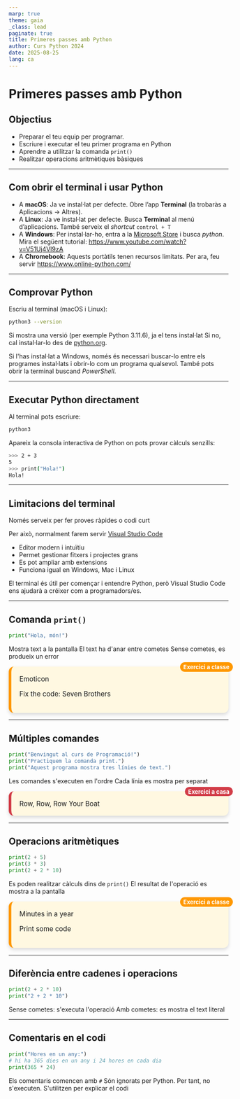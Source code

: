 ```yaml
---
marp: true
theme: gaia
_class: lead
paginate: true
title: Primeres passes amb Python
author: Curs Python 2024
date: 2025-08-25
lang: ca
---
```


<style>
.exercici-classe, .exercici-casa {
  position: relative;
  border-radius: 12px;
  background: #fff8e1;
  padding: 1.2em;
  margin: 1em 0;
  box-shadow: 0 4px 8px rgba(0,0,0,0.15);
  
  font-size: 1.1em;
}

.exercici-classe{
  border-left: 6px solid #ff9800;
}

.exercici-casa{
  border-left: 6px solid #d23d48;
}

/* Exercici a classe */
.exercici-classe::before {
  content: "Exercici a classe";
  position: absolute;
  top: -10px;
  right: -10px;
  background: #ff9800;   /* verd */
  color: white;
  padding: 0.2em 0.6em;
  border-radius: 12px;
  font-size: 0.85em;
  font-weight: bold;
}

/* Exercici a casa */
.exercici-casa::before {
  content: "Exercici a casa";
  position: absolute;
  top: -10px;
  right: -10px;
  background: #d23d48;   /* blau */
  color: white;
  padding: 0.2em 0.6em;
  border-radius: 12px;
  font-size: 0.85em;
  font-weight: bold;
}
</style>



# Primeres passes amb Python
## Objectius
- Preparar el teu equip per programar.
- Escriure i executar el teu primer programa en Python
- Aprendre a utilitzar la comanda `print()`
- Realitzar operacions aritmètiques bàsiques

---

## Com obrir el terminal i usar Python
- A **macOS**: Ja ve instal·lat per defecte. Obre l’app **Terminal** (la trobaràs a Aplicacions → Altres).
- A **Linux**: Ja ve instal·lat per defecte. Busca **Terminal** al menú d’aplicacions. També serveix el *shortcut* `control + T`
- A **Windows**: Per instal·lar-ho, entra a la [Microsoft Store](https://apps.microsoft.com) i busca *python*. Mira el següent tutorial: https://www.youtube.com/watch?v=V51Uj4Vl9zA
- A **Chromebook**: Aquests portàtils tenen recursos limitats. Per ara, feu servir https://www.online-python.com/

---

## Comprovar Python

Escriu al terminal (macOS i Linux):

```bash
python3 --version
```

Si mostra una versió (per exemple Python 3.11.6), ja el tens instal·lat Si no, cal instal·lar-lo des de [python.org](python.org).

Si l'has instal·lat a Windows, només és necessari buscar-lo entre els programes instal·lats i obrir-lo com un programa qualsevol. També pots obrir la terminal buscand *PowerShell*.

---

## Executar Python directament

Al terminal pots escriure:

```bash
python3
```

Apareix la consola interactiva de Python on pots provar càlculs senzills:

```bash
>>> 2 + 3
5
>>> print("Hola!")
Hola!
```

---

## Limitacions del terminal

Només serveix per fer proves ràpides o codi curt

Per això, normalment farem servir [Visual Studio Code](https://code.visualstudio.com/)
- Editor modern i intuïtiu
- Permet gestionar fitxers i projectes grans
- Es pot ampliar amb extensions
- Funciona igual en Windows, Mac i Linux

El terminal és útil per començar i entendre Python, però Visual Studio Code ens ajudarà a créixer com a programadors/es.

---

## Comanda `print()`

```python
print("Hola, món!")
```

Mostra text a la pantalla
El text ha d'anar entre cometes
Sense cometes, es produeix un error

<div class="exercici-classe">
  Emoticon
  
  Fix the code: Seven Brothers
</div>

---

## Múltiples comandes

```python
print("Benvingut al curs de Programació!")
print("Practiquem la comanda print.")
print("Aquest programa mostra tres línies de text.")
```

Les comandes s'executen en l'ordre
Cada línia es mostra per separat

<div class="exercici-casa">
  Row, Row, Row Your Boat
</div>

---

## Operacions aritmètiques

```python
print(2 + 5)
print(3 * 3)
print(2 + 2 * 10)
```

Es poden realitzar càlculs dins de `print()`
El resultat de l'operació es mostra a la pantalla

<div class="exercici-classe">
  Minutes in a year

  Print some code
</div>

---

## Diferència entre cadenes i operacions

```python
print(2 + 2 * 10)
print("2 + 2 * 10")
```

Sense cometes: s'executa l'operació
Amb cometes: es mostra el text literal

---

## Comentaris en el codi

```python
print("Hores en un any:")
# hi ha 365 dies en un any i 24 hores en cada dia
print(365 * 24)
```

Els comentaris comencen amb `#`
Són ignorats per Python. Per tant, no s'executen.
S'utilitzen per explicar el codi